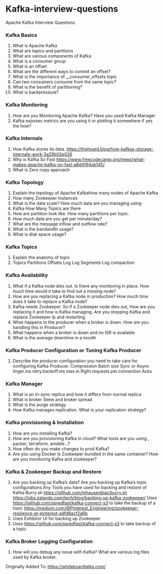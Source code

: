 # Kafka-interview-questions
Apache Kafka Interview Questions

### Kafka Basics

1. What is Apache Kafka
2. What are topics and partitions 
3. What are various components of Kafka
4. What is a consumer group
5. What is an offset
6. What are the different ways to commit an offset?
7. What is the importance of __consumer_offsets topic
8. Can two consumers consume from the same topic?
9. What is the benefit of partitioning?
10. What is backpressure?

### Kafka Monitoring
1. How are you Monitoring Apache Kafka? Have you used Kafka Manager
2. Kafka exposes metrics are you using it or plotting it somewhere if yes the how?

### Kafka Internals
1. How Kafka stores its data.
   https://thehoard.blog/how-kafkas-storage-internals-work-3a29b02e026
2. Why is Kafka So Fast
   https://www.freecodecamp.org/news/what-makes-apache-kafka-so-fast-a8d4f94ab145/
3. What is Zero copy approach

### Kafka Topology
1. Explain the topology of Apache KafkaHow many nodes of Apache Kafka
2. How many Zookeeper Instances
3. What is the data scale? How much data are you managing using
4. Kafka How Many Topics are there 
5. How are partition look like. How many partitions per topic.
6. How much data are you get per minute/day?
7. What are the message inflow and outflow rate?
8. What is the bandwidth usage?
9. What is disk space usage?

### Kafka Topics
1. Explain the anatomy of topic
2. Topics
     Partitions
     Offsets
     Log 
     Log Segments
     Log compaction


### Kafka Availability
1. What if a Kafka node dies out. Is there any monitoring in place. How much time would it take to find out a missing node?
2. How are you replacing a Kafka node in production? How much time does it take to replace a Kafka node?
3. Kafka needs Zookeeper. So if a Zookeeper node dies out,  How are you replacing it and how is Kafka managing. Are you stopping Kafka and replace Zookeeper Ip and restarting.
4. What happens to the producer when a broker is down. How are you handling this in Producer?
5. What happens when a broker is down and no ISR is available
6. What is the average downtime in a month

### Kafka Producer Configuration or Tuning Kafka Producer
1. Describe the producer configuration you need to take care for configuring Kafka Producer. 
   Compression
   Batch size
   Sync or Async
   linger.ms
   retry.backoff.ms
   max.in.flight.requests.per.connection
   Acks

### Kafka Manager
1. What is an in-sync replica and how it differs from normal replica
2. What is broker Skew and broker spread
3. What is the purge strategy
4. How Kafka manages replication. What is your replication strategy?

### Kafka provisioning & Installation
1. How are you installing Kafka? 
2. How are you provisioning Kafka in cloud?
    What tools are you using , packer, terraform, anisble…?
3. How often do you make changes to prod Kafka?
4. Are you using Docker Is Zookeeper bundled in the same container?
    How are you monitoring Kafka and zookeeper?

### Kafka & Zookeeper Backup and Restore
1. Are you backing up Kafka’s data? Are you backing up Kafka’s topic configurations
    Any Tools you have used for backing and restore of Kafka
    Burry.sh  https://github.com/mhausenblas/burry.sh
              https://jobs.zalando.com/tech/blog/backing-up-kafka-zookeeper/
              Uses https://github.com/spredfast/kafka-connect-s3 to take the backup of a topic
              https://medium.com/@Pinterest_Engineering/zookeeper-resilience-at-pinterest-adfd8acf2a6b
2. Uses Exhibitor UI for backing up Zookeeper 
3. Uses https://github.com/spredfast/kafka-connect-s3 to take backup of a topic 

### Kafka Broker Logging Configuration
1. How will you debug any issue with Kafka? What are various log files used by Kafka broker.

Originally Added To:  https://whiteboardtalks.com/
